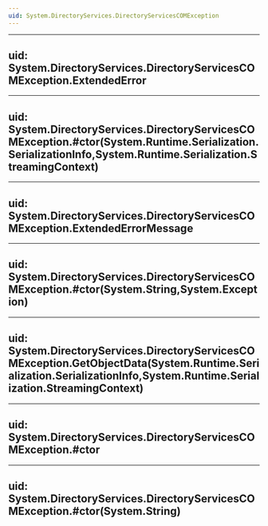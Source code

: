 ```yaml
---
uid: System.DirectoryServices.DirectoryServicesCOMException
---
```


---
uid: System.DirectoryServices.DirectoryServicesCOMException.ExtendedError
---

---
uid: System.DirectoryServices.DirectoryServicesCOMException.#ctor(System.Runtime.Serialization.SerializationInfo,System.Runtime.Serialization.StreamingContext)
---

---
uid: System.DirectoryServices.DirectoryServicesCOMException.ExtendedErrorMessage
---

---
uid: System.DirectoryServices.DirectoryServicesCOMException.#ctor(System.String,System.Exception)
---

---
uid: System.DirectoryServices.DirectoryServicesCOMException.GetObjectData(System.Runtime.Serialization.SerializationInfo,System.Runtime.Serialization.StreamingContext)
---

---
uid: System.DirectoryServices.DirectoryServicesCOMException.#ctor
---

---
uid: System.DirectoryServices.DirectoryServicesCOMException.#ctor(System.String)
---
